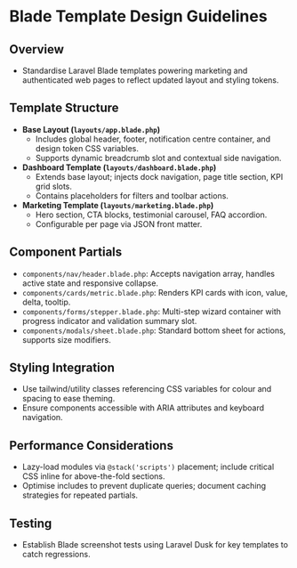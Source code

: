 # Blade Template Design Guidelines

## Overview
- Standardise Laravel Blade templates powering marketing and authenticated web pages to reflect updated layout and styling tokens.

## Template Structure
- **Base Layout (`layouts/app.blade.php`)**
  - Includes global header, footer, notification centre container, and design token CSS variables.
  - Supports dynamic breadcrumb slot and contextual side navigation.
- **Dashboard Template (`layouts/dashboard.blade.php`)**
  - Extends base layout; injects dock navigation, page title section, KPI grid slots.
  - Contains placeholders for filters and toolbar actions.
- **Marketing Template (`layouts/marketing.blade.php`)**
  - Hero section, CTA blocks, testimonial carousel, FAQ accordion.
  - Configurable per page via JSON front matter.

## Component Partials
- `components/nav/header.blade.php`: Accepts navigation array, handles active state and responsive collapse.
- `components/cards/metric.blade.php`: Renders KPI cards with icon, value, delta, tooltip.
- `components/forms/stepper.blade.php`: Multi-step wizard container with progress indicator and validation summary slot.
- `components/modals/sheet.blade.php`: Standard bottom sheet for actions, supports size modifiers.

## Styling Integration
- Use tailwind/utility classes referencing CSS variables for colour and spacing to ease theming.
- Ensure components accessible with ARIA attributes and keyboard navigation.

## Performance Considerations
- Lazy-load modules via `@stack('scripts')` placement; include critical CSS inline for above-the-fold sections.
- Optimise includes to prevent duplicate queries; document caching strategies for repeated partials.

## Testing
- Establish Blade screenshot tests using Laravel Dusk for key templates to catch regressions.

